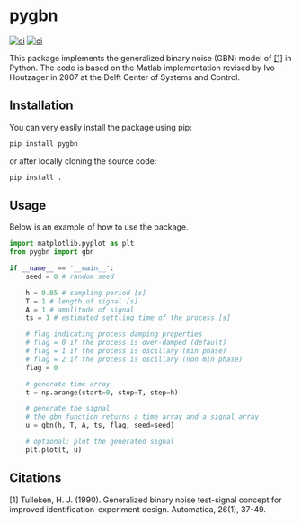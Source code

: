 # pygbn
[![ci](https://github.com/tud-cor-sr/pygbn/actions/workflows/release.yml/badge.svg)](https://github.com/mstoelzle/solving-occlusion/actions/workflows/main.yml)
[![ci](https://github.com/tud-cor-sr/pygbn/actions/workflows/test.yml/badge.svg)](https://github.com/mstoelzle/solving-occlusion/actions/workflows/test.yml)

This package implements the generalized binary noise (GBN) model of [[1]](#1) in Python. 
The code is based on the Matlab implementation revised by Ivo Houtzager in 2007 at the Delft Center of Systems and Control.

## Installation
You can very easily install the package using pip:
```bash
pip install pygbn
```
or after locally cloning the source code:
```bash
pip install .
```

## Usage
Below is an example of how to use the package.
```python
import matplotlib.pyplot as plt
from pygbn import gbn

if __name__ == '__main__':
    seed = 0 # random seed

    h = 0.05 # sampling period [s]
    T = 1 # length of signal [s]
    A = 1 # amplitude of signal
    ts = 1 # estimated settling time of the process [s]

    # flag indicating process damping properties
    # flag = 0 if the process is over-damped (default)
    # flag = 1 if the process is oscillary (min phase)
    # flag = 2 if the process is oscillary (non min phase)
    flag = 0

    # generate time array
    t = np.arange(start=0, stop=T, step=h)

    # generate the signal
    # the gbn function returns a time array and a signal array
    u = gbn(h, T, A, ts, flag, seed=seed)

    # optional: plot the generated signal
    plt.plot(t, u)
```

## Citations
<a id="1">[1]</a> Tulleken, H. J. (1990). 
Generalized binary noise test-signal concept for improved identification-experiment design. 
Automatica, 26(1), 37-49.
